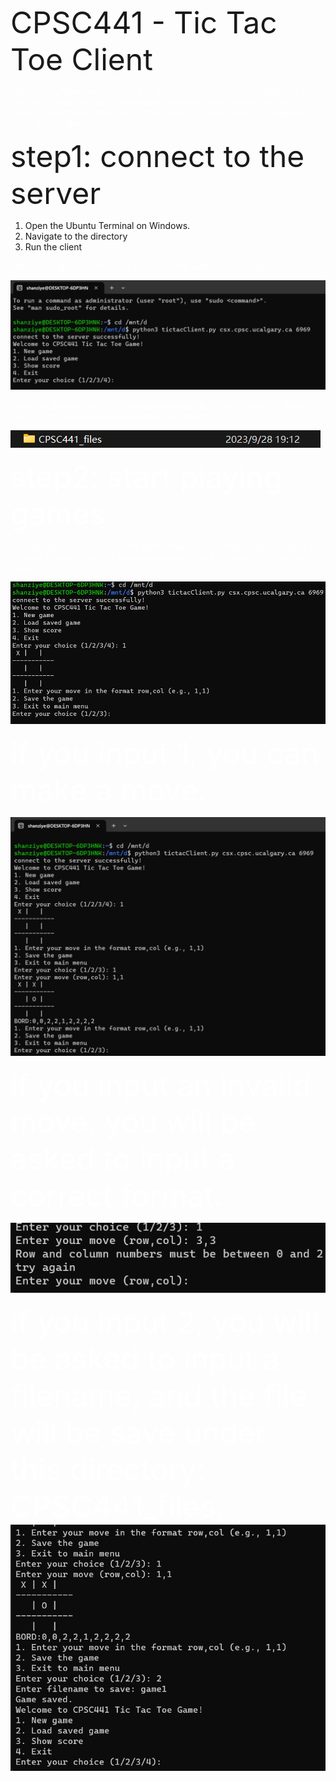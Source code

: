 <font size="8">CPSC441 - Tic Tac Toe Client</font>

<font color="white">I am using a Windows system, but since the server was compiled for Linux x86-64, I used the Ubuntu terminal to connect to the server and play games. Since tictacClient.py is stored in my D drive, I need to navigate to the D drive in the Ubuntu terminal.</font>


<font size="8">step1: connect to the server</font>

1. Open the Ubuntu Terminal on Windows.
2. Navigate to the directory
3. Run the client 

<font color="white">After running the client, you'll be presented with the following

![Connection Diagram](https://github.com/yszdw/test/blob/main/connection.png)

<font color="white">Then this directory will be created automatically in my D drive if it doesn't exist, all the files will be saved under this directory.

![directory](https://github.com/yszdw/test/blob/main/directory.png)


<font size="8">step2: start playing games</font>


you can input "1" to start a new game, then you can three options: input "1" to input a move, input "2" to save the game, input "3" to exit the current game.

![choice](https://github.com/yszdw/test/blob/main/choice.png)

<font size="8">if you input 1, you can make a move. </font>

![choice1](https://github.com/yszdw/test/blob/main/choice1.png)


<font size="8">if you input an invalid move, you will be asked to input a correct format. </font>

![invalid](https://github.com/yszdw/test/blob/main/invalid_number.png)


<font size="8">if you input 2, you will be asked to input a filename, and the file will be save under this directory: CPSC441_files. </font>
![saved_game](https://github.com/yszdw/test/blob/main/game_saved.png)








